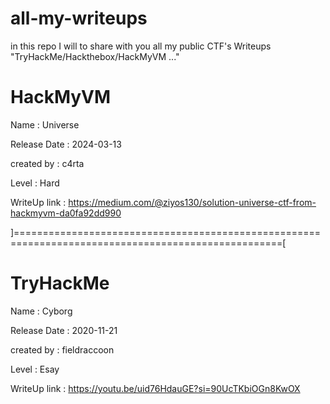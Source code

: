 # all-my-writeups
in this repo I will to share with you all my public CTF's Writeups "TryHackMe/Hackthebox/HackMyVM ..."

# HackMyVM
Name          : Universe

Release Date  : 2024-03-13

created by    : c4rta

Level         : Hard

WriteUp link  : https://medium.com/@ziyos130/solution-universe-ctf-from-hackmyvm-da0fa92dd990

]====================================================================================================[

# TryHackMe

Name          : Cyborg

Release Date  : 2020-11-21

created by    : fieldraccoon

Level         : Esay

WriteUp link  : https://youtu.be/uid76HdauGE?si=90UcTKbiOGn8KwOX
